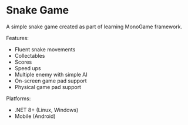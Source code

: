 # Snake Game
A simple snake game created as part of learning MonoGame framework.

Features:
* Fluent snake movements
* Collectables
* Scores
* Speed ups
* Multiple enemy with simple AI
* On-screen game pad support
* Physical game pad support

Platforms:
* .NET 8+ (Linux, Windows)
* Mobile (Android)
